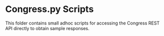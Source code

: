 # Congress.py Scripts

This folder contains small adhoc scripts for accessing the Congress REST API directly to obtain sample responses.
